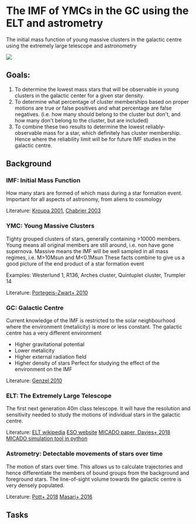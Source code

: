 # The IMF of YMCs in the GC using the ELT and astrometry

The initial mass function of young massive clusters in the galactic centre
using the extremely large telescope and astronometry

![](https://scx2.b-cdn.net/gfx/news/hires/2013/theoriginoft.jpg) 
[](https://apod.nasa.gov/apod/image/1601/30dor_hubble_3939.jpg)

## Goals: 
1. To determine the lowest mass stars that will be observable in young clusters
   in the galactic center for a given star density.
2. To determine what percentage of cluster memberships based on proper motions 
   are true or false positives and what percentage are false negatives. (i.e. 
   how many should belong to the cluster but don't, and how many don't belong to 
   the cluster, but are included)
3. To combine these two results to determine the lowest reliably-observable mass
   for a star, which definitely has cluster membership. Hence where the
   reliability limit will be for future IMF studies in the galactic centre.
 
## Background

### IMF: Initial Mass Function

How many stars are formed of which mass during a star formation event. 
Important for all aspects of astronomy, from aliens to cosmology 

Literature: 
[Kroupa 2001](https://arxiv.org/abs/astro-ph/0102155), 
[Chabrier 2003](https://arxiv.org/abs/astro-ph/0304382)

### YMC: Young Massive Clusters

Tighty grouped clusters of stars, generally containing >10000 members. 
Young means all original members are still around, i.e. non have gone supernova.
Massive means the IMF will be well sampled in all mass regimes, i.e. M>10Msun and M<0.1Msun
These facts combine to give us a good picture of the end product of a star formation event

Examples: Westerlund 1, R136, Arches cluster, Quintuplet cluster, Trumpler 14

Literature: 
[Portegeis-Zwart+ 2010](https://arxiv.org/abs/1002.1961)

### GC: Galactic Centre

Current knowledge of the IMF is restricted to the solar neighbourhood where
the environment (metalicity) is more or less constant. 
The galactic centre has a very different environment
- Higher gravitational potential
- Lower metalicity
- Higher external radiation field
- Higher density of stars
Perfect for studying the effect of the environment on the IMF

Literature: 
[Genzel 2010](https://arxiv.org/abs/1006.0064)


### ELT: The Extremely Large Telescope

The first next generation 40m class telescope.
It will have the resolution and sensitivity needed to study the motions of 
individual stars in the galactic centre.

Literature:
[ELT wikipedia](https://de.wikipedia.org/wiki/Extremely_Large_Telescope)
[ESO website](https://www.eso.org/public/austria/teles-instr/elt/)
[MICADO paper, Davies+ 2018](https://arxiv.org/pdf/1807.10003.pdf)
[MICADO simulation tool in python](https://simcado.readthedocs.io/en/latest/)

### Astrometry: Detectable movements of stars over time

The motion of stars over time. This allows us to calculate trajectories and 
hence differentiate the members of bound groups from the background and 
foreground stars.
The line-of-sight volume towards the galactic centre is very densely populated.

Literature:
[Pott+ 2018](https://arxiv.org/ftp/arxiv/papers/1807/1807.07402.pdf)
[Masari+ 2016](https://arxiv.org/pdf/1607.04412.pdf)
  
  
## Tasks


